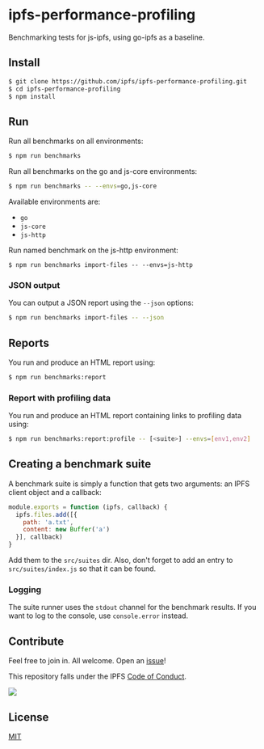 # ipfs-performance-profiling

Benchmarking tests for js-ipfs, using go-ipfs as a baseline.

## Install

```bash
$ git clone https://github.com/ipfs/ipfs-performance-profiling.git
$ cd ipfs-performance-profiling
$ npm install
```

## Run

Run all benchmarks on all environments:

```bash
$ npm run benchmarks
```

Run all benchmarks on the go and js-core environments:

```bash
$ npm run benchmarks -- --envs=go,js-core
```

Available environments are:

* `go`
* `js-core`
* `js-http`

Run named benchmark on the js-http environment:

```
$ npm run benchmarks import-files -- --envs=js-http
```

### JSON output

You can output a JSON report using the `--json` options:

```bash
$ npm run benchmarks import-files -- --json
```

## Reports

You run and produce an HTML report using:

```bash
$ npm run benchmarks:report
```

### Report with profiling data

You run and produce an HTML report containing links to profiling data using:

```bash
$ npm run benchmarks:report:profile -- [<suite>] --envs=[env1,env2]
```

## Creating a benchmark suite

A benchmark suite is simply a function that gets two arguments: an IPFS client object and a callback:

```js
module.exports = function (ipfs, callback) {
  ipfs.files.add([{
    path: 'a.txt',
    content: new Buffer('a')
  }], callback)
}
```

Add them to the `src/suites` dir. Also, don't forget to add an entry to `src/suites/index.js` so that it can be found.

### Logging

The suite runner uses the `stdout` channel for the benchmark results. If you want to log to the console, use `console.error` instead.


## Contribute

Feel free to join in. All welcome. Open an [issue](https://github.com/ipfs/js-ipfs-unixfs-engine/issues)!

This repository falls under the IPFS [Code of Conduct](https://github.com/ipfs/community/blob/master/code-of-conduct.md).

[![](https://cdn.rawgit.com/jbenet/contribute-ipfs-gif/master/img/contribute.gif)](https://github.com/ipfs/community/blob/master/contributing.md)

## License

[MIT](LICENSE)
